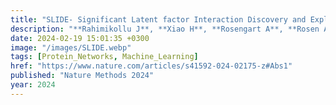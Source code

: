 ```yaml
---
title: "SLIDE- Significant Latent factor Interaction Discovery and Exploration across biological domains"
description: "**Rahimikollu J**, **Xiao H**, **Rosengart A**, **Rosen A**, **Tabib T**, Zdinak P, He K, Bing X, Bunea F, Wegkamp M, Poholek A, Joglekar A, Lafyatis R, **Das J✝**"
date: 2024-02-19 15:01:35 +0300
image: "/images/SLIDE.webp"
tags: [Protein_Networks, Machine_Learning]
href: "https://www.nature.com/articles/s41592-024-02175-z#Abs1"
published: "Nature Methods 2024"
year: 2024
---
```

